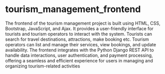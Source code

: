# tourism_management_frontend
The frontend of the tourism management project is built using HTML, CSS, Bootstrap, JavaScript, and Ajax. It provides a user-friendly interface for tourists and tourism operators to interact with the system. Tourists can search for travel destinations, attractions,  make booking etc. Tourism operators can list and manage their services, view bookings, and update availability. The frontend integrates with the Python Django REST API to handle data interactions, user authentication, and payment processing, offering a seamless and efficient experience for users in managing and organizing tourism-related activities
